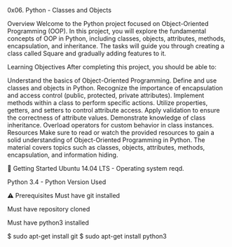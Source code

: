 0x06. Python - Classes and Objects

Overview
Welcome to the Python project focused on Object-Oriented Programming (OOP). In this project, you will explore the fundamental concepts of OOP in Python, including classes, objects, attributes, methods, encapsulation, and inheritance. The tasks will guide you through creating a class called Square and gradually adding features to it.

Learning Objectives
After completing this project, you should be able to:

Understand the basics of Object-Oriented Programming.
Define and use classes and objects in Python.
Recognize the importance of encapsulation and access control (public, protected, private attributes).
Implement methods within a class to perform specific actions.
Utilize properties, getters, and setters to control attribute access.
Apply validation to ensure the correctness of attribute values.
Demonstrate knowledge of class inheritance.
Overload operators for custom behavior in class instances.
Resources
Make sure to read or watch the provided resources to gain a solid understanding of Object-Oriented Programming in Python. The material covers topics such as classes, objects, attributes, methods, encapsulation, and information hiding.

🏃 Getting Started
Ubuntu 14.04 LTS - Operating system reqd.

Python 3.4 - Python Version Used

⚠️ Prerequisites
Must have git installed

Must have repository cloned

Must have python3 installed

$ sudo apt-get install git
$ sudo apt-get install python3
